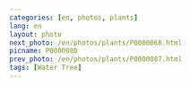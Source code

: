 ```yaml
---
categories: [en, photos, plants]
lang: en
layout: photo
next_photo: /en/photos/plants/P0000068.html
picname: P0000080
prev_photo: /en/photos/plants/P0000087.html
tags: [Water Tree]
---
```

